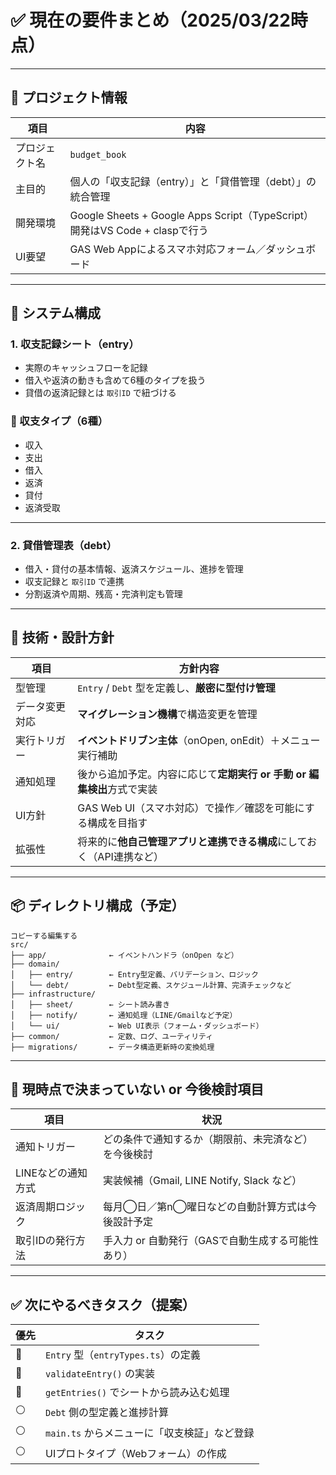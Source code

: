 # ✅ 現在の要件まとめ（2025/03/22時点）

---

## 🧭 プロジェクト情報

| 項目 | 内容 |
| --- | --- |
| プロジェクト名 | `budget_book` |
| 主目的 | 個人の「収支記録（entry）」と「貸借管理（debt）」の統合管理 |
| 開発環境 | Google Sheets + Google Apps Script（TypeScript）開発はVS Code + claspで行う |
| UI要望 | GAS Web Appによるスマホ対応フォーム／ダッシュボード |

---

## 📘 システム構成

### 1. **収支記録シート（entry）**

- 実際のキャッシュフローを記録
- 借入や返済の動きも含めて6種のタイプを扱う
- 貸借の返済記録とは `取引ID` で紐づける

### 📌 収支タイプ（6種）

- 収入
- 支出
- 借入
- 返済
- 貸付
- 返済受取

---

### 2. **貸借管理表（debt）**

- 借入・貸付の基本情報、返済スケジュール、進捗を管理
- 収支記録と `取引ID` で連携
- 分割返済や周期、残高・完済判定も管理

---

## 🧱 技術・設計方針

| 項目 | 方針内容 |
| --- | --- |
| 型管理 | `Entry` / `Debt` 型を定義し、**厳密に型付け管理** |
| データ変更対応 | **マイグレーション機構**で構造変更を管理 |
| 実行トリガー | **イベントドリブン主体**（onOpen, onEdit）＋メニュー実行補助 |
| 通知処理 | 後から追加予定。内容に応じて**定期実行 or 手動 or 編集検出**方式で実装 |
| UI方針 | GAS Web UI（スマホ対応）で操作／確認を可能にする構成を目指す |
| 拡張性 | 将来的に**他自己管理アプリと連携できる構成**にしておく（API連携など） |

---

## 📦 ディレクトリ構成（予定）

```plaintext
コピーする編集する
src/
├── app/              ← イベントハンドラ（onOpen など）
├── domain/
│   ├── entry/        ← Entry型定義、バリデーション、ロジック
│   └── debt/         ← Debt型定義、スケジュール計算、完済チェックなど
├── infrastructure/
│   ├── sheet/        ← シート読み書き
│   ├── notify/       ← 通知処理（LINE/Gmailなど予定）
│   └── ui/           ← Web UI表示（フォーム・ダッシュボード）
├── common/           ← 定数、ログ、ユーティリティ
├── migrations/       ← データ構造更新時の変換処理

```

---

## 🔔 現時点で決まっていない or 今後検討項目

| 項目 | 状況 |
| --- | --- |
| 通知トリガー | どの条件で通知するか（期限前、未完済など）を今後検討 |
| LINEなどの通知方式 | 実装候補（Gmail, LINE Notify, Slack など） |
| 返済周期ロジック | 每月◯日／第n◯曜日などの自動計算方式は今後設計予定 |
| 取引IDの発行方法 | 手入力 or 自動発行（GASで自動生成する可能性あり） |

---

## ✅ 次にやるべきタスク（提案）

| 優先 | タスク |
| --- | --- |
| 🔵 | `Entry` 型（`entryTypes.ts`）の定義 |
| 🔵 | `validateEntry()` の実装 |
| 🔵 | `getEntries()` でシートから読み込む処理 |
| ⚪️ | `Debt` 側の型定義と進捗計算 |
| ⚪️ | `main.ts` からメニューに「収支検証」など登録 |
| ⚪️ | UIプロトタイプ（Webフォーム）の作成 |

